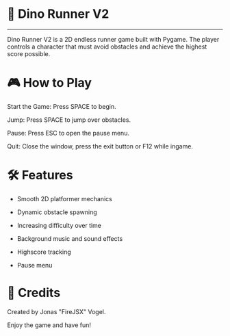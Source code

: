 🦖 Dino Runner V2
==================
__________________

  Dino Runner V2 is a 2D endless runner game built with Pygame. The player controls a character that must avoid obstacles and achieve the highest score possible.

🎮 How to Play
===========

  Start the Game: Press SPACE to begin.

  Jump: Press SPACE to jump over obstacles.

  Pause: Press ESC to open the pause menu.

  Quit: Close the window, press the exit button or F12 while ingame.

🛠️ Features
========

  - Smooth 2D platformer mechanics

  - Dynamic obstacle spawning

  - Increasing difficulty over time

  - Background music and sound effects

  - Highscore tracking

  - Pause menu


📜 Credits
=======

  Created by Jonas "FireJSX" Vogel.

  Enjoy the game and have fun!
